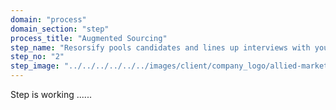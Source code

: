 ```yaml
---
domain: "process"
domain_section: "step"
process_title: "Augmented Sourcing"
step_name: "Resorsify pools candidates and lines up interviews with you"
step_no: "2"
step_image: "../../../../../../images/client/company_logo/allied-marketing.png"
---
```


Step is working ......
